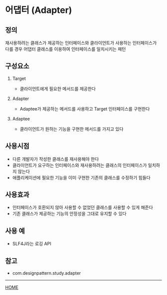 # 어댑터 (Adapter)

## 정의
재사용하려는 클래스가 제공하는 인터페이스와 클라이언트가 사용하는 인터페이스가 다를 경우 
어댑터 클래스를 이용하여 인터페이스를 일치시키는 패턴  

## 구성요소
1. Target
    - 클라이언트에게 필요한 메서드를 제공한다
    
1. Adapter
    - Adaptee가 제공하는 메서드를 사용하고 Target 인터페이스를 구현한다

1. Adaptee
    - 클라이언트가 원하는 기능을 구현한 메서드를 가지고 있다

## 사용시점
- 다른 개발자가 작성한 클래스를 재사용해야 한다
- 클라이언트가 요구하는 인터페이스와 재사용하려는 클래스의 인터페이스가 일치하지 않는다
- 애플리케이션에 필요한 기능을 이미 구현한 기존의 클래스를 수정하기 힘들다

## 사용효과
- 인터페이스가 호환되지 않아 사용할 수 없었던 클래스를 사용할 수 있게 해준다
- 기존 클래스가 제공하는 기능의 안정성을 그대로 유지할 수 있다

## 사용 예
- SLF4J라는 로깅 API

## 참고
- com.designpattern.study.adapter

---
[HOME](../README.md)
